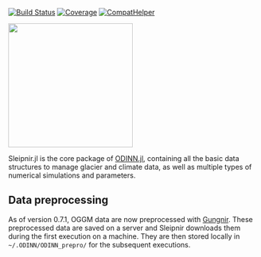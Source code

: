 [![Build Status](https://github.com/ODINN-SciML/Sleipnir.jl/actions/workflows/CI.yml/badge.svg?branch=main)](https://github.com/ODINN-SciML/Sleipnir.jl/actions/workflows/CI.yml?query=branch%3Amain)
[![Coverage](https://codecov.io/gh/ODINN-SciML/Sleipnir.jl/branch/main/graph/badge.svg)](https://app.codecov.io/gh/ODINN-SciML/Sleipnir.jl)
[![CompatHelper](https://github.com/ODINN-SciML/Sleipnir.jl/actions/workflows/CompatHelper.yml/badge.svg)](https://github.com/ODINN-SciML/Sleipnir.jl/actions/workflows/CompatHelper.yml)

<img src="https://github.com/JordiBolibar/Sleipnir.jl/blob/main/data/Sleipnir_logo-19.png" width="250">

Sleipnir.jl is the core package of [ODINN.jl](https://github.com/ODINN-SciML/ODINN.jl), containing all the basic data structures to manage glacier and climate data, as well as multiple types of numerical simulations and parameters.

## Data preprocessing

As of version 0.7.1, OGGM data are now preprocessed with [Gungnir](https://github.com/ODINN-SciML/Gungnir). These preprocessed data are saved on a server and Sleipnir downloads them during the first execution on a machine. They are then stored locally in `~/.ODINN/ODINN_prepro/` for the subsequent executions.

